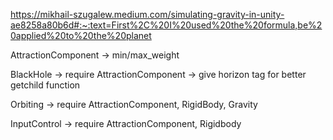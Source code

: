 https://mikhail-szugalew.medium.com/simulating-gravity-in-unity-ae8258a80b6d#:~:text=First%2C%20I%20used%20the%20formula,be%20applied%20to%20the%20planet

AttractionComponent -> min/max_weight

BlackHole -> require AttractionComponent
		  -> give horizon tag for better getchild function
		  
Orbiting -> require AttractionComponent, RigidBody, Gravity


InputControl -> require AttractionComponent, Rigidbody
